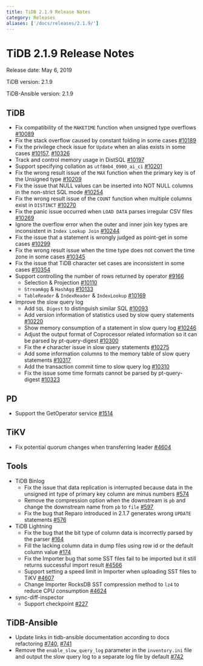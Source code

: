 ```yaml
---
title: TiDB 2.1.9 Release Notes
category: Releases
aliases: ['/docs/releases/2.1.9/']
---
```


# TiDB 2.1.9 Release Notes

Release date: May 6, 2019

TiDB version: 2.1.9

TiDB-Ansible version: 2.1.9

## TiDB

- Fix compatibility of the `MAKETIME` function when unsigned type overflows [#10089](https://github.com/pingcap/tidb/pull/10089)
- Fix the stack overflow caused by constant folding in some cases [#10189](https://github.com/pingcap/tidb/pull/10189)
- Fix the privilege check issue for `Update` when an alias exists in some cases [#10157](https://github.com/pingcap/tidb/pull/10157), [#10326](https://github.com/pingcap/tidb/pull/10326)
- Track and control memory usage in DistSQL [#10197](https://github.com/pingcap/tidb/pull/10197)
- Support specifying collation as `utf8mb4_0900_ai_ci` [#10201](https://github.com/pingcap/tidb/pull/10201)
- Fix the wrong result issue of the `MAX` function when the primary key is of the Unsigned type [#10209](https://github.com/pingcap/tidb/pull/10209)
- Fix the issue that NULL values can be inserted into NOT NULL columns in the non-strict SQL mode [#10254](https://github.com/pingcap/tidb/pull/10254)
- Fix the wrong result issue of the `COUNT` function when multiple columns exist in `DISTINCT` [#10270](https://github.com/pingcap/tidb/pull/10270)
- Fix the panic issue occurred when `LOAD DATA` parses irregular CSV files [#10269](https://github.com/pingcap/tidb/pull/10269)
- Ignore the overflow error when the outer and inner join key types are inconsistent in `Index Lookup Join` [#10244](https://github.com/pingcap/tidb/pull/10244)
- Fix the issue that a statement is wrongly judged as point-get in some cases [#10299](https://github.com/pingcap/tidb/pull/10299)
- Fix the wrong result issue when the time type does not convert the time zone in some cases [#10345](https://github.com/pingcap/tidb/pull/10345)
- Fix the issue that TiDB character set cases are inconsistent in some cases [#10354](https://github.com/pingcap/tidb/pull/10354)
- Support controlling the number of rows returned by operator [#9166](https://github.com/pingcap/tidb/issues/9166)
    - Selection & Projection [#10110](https://github.com/pingcap/tidb/pull/10110)
    - `StreamAgg` & `HashAgg` [#10133](https://github.com/pingcap/tidb/pull/10133)
    - `TableReader` & `IndexReader` & `IndexLookup` [#10169](https://github.com/pingcap/tidb/pull/10169)
- Improve the slow query log
    - Add `SQL Digest` to distinguish similar SQL [#10093](https://github.com/pingcap/tidb/pull/10093)
    - Add version information of statistics used by slow query statements [#10220](https://github.com/pingcap/tidb/pull/10220)
    - Show memory consumption of a statement in slow query log [#10246](https://github.com/pingcap/tidb/pull/10246)
    - Adjust the output format of Coprocessor related information so it can be parsed by pt-query-digest [#10300](https://github.com/pingcap/tidb/pull/10300)
    - Fix the `#` character issue in slow query statements [#10275](https://github.com/pingcap/tidb/pull/10275)
    - Add some information columns to the memory table of slow query statements  [#10317](https://github.com/pingcap/tidb/pull/10317)
    - Add the transaction commit time to slow query log [#10310](https://github.com/pingcap/tidb/pull/10310)
    - Fix the issue some time formats cannot be parsed by pt-query-digest [#10323](https://github.com/pingcap/tidb/pull/10323)

## PD

- Support the GetOperator service [#1514](https://github.com/pingcap/pd/pull/1514)

## TiKV

- Fix potential quorum changes when transferring leader [#4604](https://github.com/tikv/tikv/pull/4604)

## Tools

- TiDB Binlog
    - Fix the issue that data replication is interrupted because data in the unsigned int type of primary key column are minus numbers [#574](https://github.com/pingcap/tidb-binlog/pull/574)
    - Remove the compression option when the downstream is `pb` and change the downstream name from `pb` to `file` [#597](https://github.com/pingcap/tidb-binlog/pull/575)
    - Fix the bug that Reparo introduced in 2.1.7 generates wrong `UPDATE` statements [#576](https://github.com/pingcap/tidb-binlog/pull/576)
- TiDB Lightning
    - Fix the bug that the bit type of column data is incorrectly parsed by the parser [#164](https://github.com/pingcap/tidb-lightning/pull/164)
    - Fill the lacking column data in dump files using row id or the default column value [#174](https://github.com/pingcap/tidb-lightning/pull/174)
    - Fix the Importer bug that some SST files fail to be imported but it still returns successful import result [#4566](https://github.com/tikv/tikv/pull/4566)
    - Support setting a speed limit in Importer when uploading SST files to TiKV [#4607](https://github.com/tikv/tikv/pull/4607)
    - Change Importer RocksDB SST compression method to `lz4` to reduce CPU consumption [#4624](https://github.com/tikv/tikv/pull/4624)
- sync-diff-inspector
    - Support checkpoint [#227](https://github.com/pingcap/tidb-tools/pull/227)

## TiDB-Ansible

- Update links in tidb-ansible documentation according to docs refactoring [#740](https://github.com/pingcap/tidb-ansible/pull/740), [#741](https://github.com/pingcap/tidb-ansible/pull/741)
- Remove the `enable_slow_query_log` parameter in the `inventory.ini` file and output the slow query log to a separate log file by default [#742](https://github.com/pingcap/tidb-ansible/pull/742)
